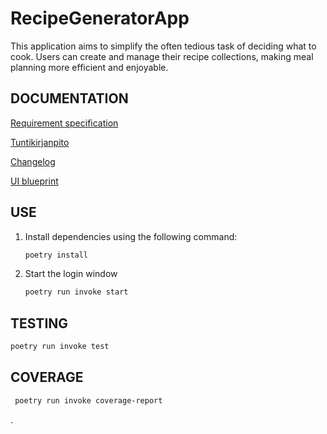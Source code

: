 # RecipeGeneratorApp
This application aims to simplify the often tedious task of deciding what to cook. Users can create and manage their recipe collections, making meal planning more efficient and enjoyable.

## DOCUMENTATION

[Requirement specification](https://github.com/Germuu/ot-harjoitusty-/blob/master/documentation/requirement_specification.md)

[Tuntikirjanpito](https://github.com/Germuu/ot-harjoitustyo/blob/master/recipe-app/documentation/tuntikirjanpito.md)

[Changelog](https://github.com/Germuu/ot-harjoitustyo/blob/master/recipe-app/documentation/changelog.md)

[UI blueprint](https://github.com/Germuu/ot-harjoitustyo/blob/master/recipe-app/documentation/Pictures)

## USE

1. Install dependencies using the following command:
   ```bash
   poetry install
   

2. Start the login window
   ```bash
   poetry run invoke start
   

## TESTING
   ```bash
   poetry run invoke test
   ```

## COVERAGE
  ```bash
   poetry run invoke coverage-report
  ```




 





.
